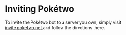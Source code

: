 # Inviting Pokétwo

To invite the Pokétwo bot to a server you own, simply visit [invite.poketwo.net ](https://invite.poketwo.net)and follow the directions there.
